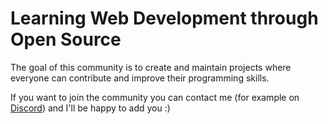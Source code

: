 # Learning Web Development through Open Source

The goal of this community is to create and maintain projects where everyone can contribute and improve their programming skills.

If you want to join the community you can contact me (for example on [Discord](https://discord.gg/wp26Y8DtQu)) and I'll be happy to add you :)
